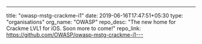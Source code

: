 ---
title: "owasp-mstg-crackme-i1"
date: 2019-06-16T17:47:51+05:30
type: "organisations"
org_name: "OWASP"
repo_desc: "The new home for Crackme LVL1 for iOS. Soon more to come!"
repo_link: https://github.com/OWASP/owasp-mstg-crackme-i1---
